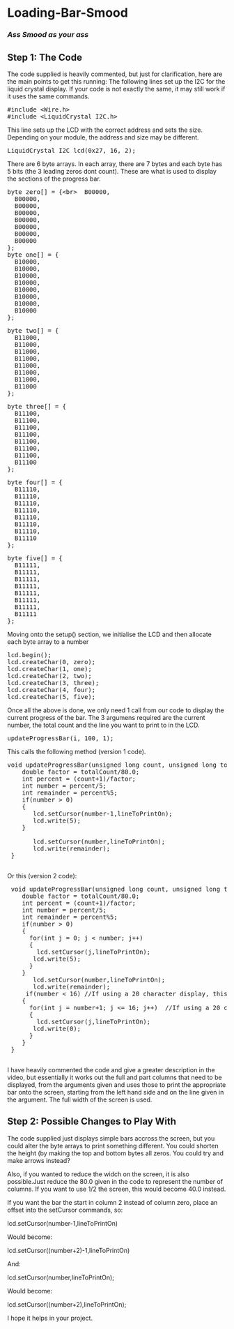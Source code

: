 # Loading-Bar-Smood
<H3><i>Ass Smood as your ass</i></h3>
<p><h2>Step 1: The Code</h2></p>
The code supplied is heavily commented, but just for clarification, here are the main points to get this running:
The following lines set up the I2C for the liquid crystal display. If your code is not exactly the same, it may still work if it uses the same commands.
<pre>
#include &lt;Wire.h&gt;
#include &lt;LiquidCrystal_I2C.h&gt;
</pre>
This line sets up the LCD with the correct address and sets the size. Depending on your module, the address and size may be different.
<pre>
LiquidCrystal_I2C lcd(0x27, 16, 2);
</pre>
There are 6 byte arrays. In each array, there are 7 bytes and each byte has 5 bits (the 3 leading zeros dont count). These are what is used to display the sections of the progress bar.
<pre>
byte zero[] = {&lt;br&gt;  B00000,
  B00000,
  B00000,
  B00000,
  B00000,
  B00000,
  B00000,
  B00000
};
byte one[] = {
  B10000,
  B10000,
  B10000,
  B10000,
  B10000,
  B10000,
  B10000,
  B10000
};
</pre>

<pre>
byte two[] = {
  B11000,
  B11000,
  B11000,
  B11000,
  B11000,
  B11000,
  B11000,
  B11000
};
</pre>

<pre>
byte three[] = {
  B11100,
  B11100,
  B11100,
  B11100,
  B11100,
  B11100,
  B11100,
  B11100
};
</pre>

<pre>
byte four[] = {
  B11110,
  B11110,
  B11110,
  B11110,
  B11110,
  B11110,
  B11110,
  B11110
};
</pre>

<pre>
byte five[] = {
  B11111,
  B11111,
  B11111,
  B11111,
  B11111,
  B11111,
  B11111,
  B11111
};
</pre>
Moving onto the setup() section, we initialise the LCD and then allocate each byte array to a number
<pre>
lcd.begin();
lcd.createChar(0, zero);
lcd.createChar(1, one);
lcd.createChar(2, two);
lcd.createChar(3, three);
lcd.createChar(4, four);
lcd.createChar(5, five);
</pre>
Once all the above is done, we only need 1 call from our code to display the current progress of the bar. The 3 argumens required are the current number, the total count and the line you want to print to in the LCD.
<pre>
updateProgressBar(i, 100, 1);
</pre>
This calls the following method (version 1 code).
<pre>
void updateProgressBar(unsigned long count, unsigned long totalCount, int lineToPrintOn)&lt;br&gt; {
    double factor = totalCount/80.0;          
    int percent = (count+1)/factor;
    int number = percent/5;
    int remainder = percent%5;
    if(number &gt; 0)
    {
       lcd.setCursor(number-1,lineToPrintOn);
       lcd.write(5);
    }
   
       lcd.setCursor(number,lineToPrintOn);
       lcd.write(remainder);   
 }
 </pre>
 Or this (version 2 code):
 <pre>
 void updateProgressBar(unsigned long count, unsigned long totalCount, int lineToPrintOn)&lt;br&gt; {
    double factor = totalCount/80.0;          
    int percent = (count+1)/factor;
    int number = percent/5;
    int remainder = percent%5;
    if(number &gt; 0)
    {
      for(int j = 0; j &lt; number; j++)
      {
        lcd.setCursor(j,lineToPrintOn);
       lcd.write(5);
      }
    }
       lcd.setCursor(number,lineToPrintOn);
       lcd.write(remainder); 
     if(number &lt; 16)	//If using a 20 character display, this should be 20!
    {
      for(int j = number+1; j &lt;= 16; j++)  //If using a 20 character display, this should be 20!
      {
        lcd.setCursor(j,lineToPrintOn);
       lcd.write(0);
      }
    }  
 }
 </pre>
I have heavily commented the code and give a greater description in the video, but essentially it works out the full and part columns that need to be displayed, from the arguments given and uses those to print the appropriate bar onto the screen, starting from the left hand side and on the line given in the argument. The full width of the screen is used.
<p><h2>Step 2: Possible Changes to Play With</h2></p>
The code supplied just displays simple bars accross the screen, but you could alter the byte arrays to print something different. You could shorten the height (by making the top and bottom bytes all zeros. You could try and make arrows instead?

Also, if you wanted to reduce the widch on the screen, it is also possible.Just reduce the 80.0 given in the code to represent the number of columns. If you want to use 1/2 the screen, this would become 40.0 instead.

If you want the bar the start in column 2 instead of column zero, place an offset into the setCursor commands, so:

lcd.setCursor(number-1,lineToPrintOn)

Would become:

lcd.setCursor((number+2)-1,lineToPrintOn)

And:

lcd.setCursor(number,lineToPrintOn);

Would become:

lcd.setCursor((number+2),lineToPrintOn);

I hope it helps in your project.
